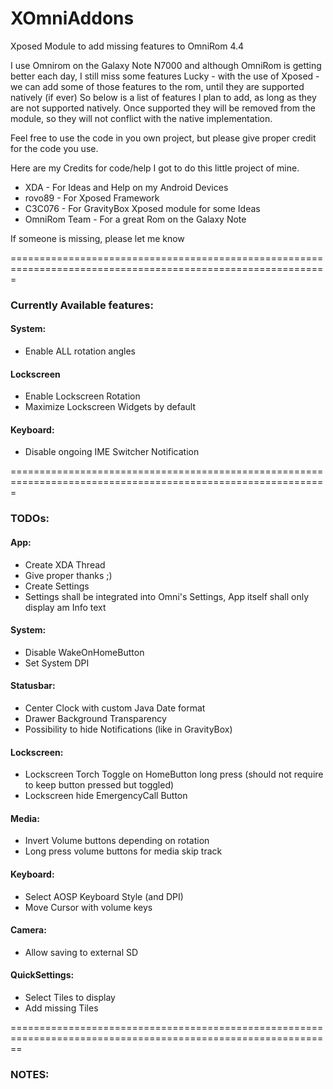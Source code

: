 XOmniAddons
===========

Xposed Module to add missing features to OmniRom 4.4

I use Omnirom on the Galaxy Note N7000 and although OmniRom is getting better each day, I still miss some features
Lucky - with the use of Xposed - we can add some of those features to the rom, until they are supported natively (if ever)
So below is a list of features I plan to add, as long as they are not supported natively. Once supported they will be removed from the module, so they will
not conflict with the native implementation.

Feel free to use the code in you own project, but please give proper credit for the code you use.

Here are my Credits for code/help I got to do this little project of mine.

- XDA - For Ideas and Help on my Android Devices
- rovo89 - For Xposed Framework
- C3C076 - For GravityBox Xposed module for some Ideas
- OmniRom Team - For a great Rom on the Galaxy Note

If someone is missing, please let me know

=============================================================================================================

### Currently Available features:

#### System:
- Enable ALL rotation angles

#### Lockscreen
- Enable Lockscreen Rotation
- Maximize Lockscreen Widgets by default

#### Keyboard:
- Disable ongoing IME Switcher Notification

=============================================================================================================

### TODOs:

#### App:
- Create XDA Thread
- Give proper thanks ;)
- Create Settings
- Settings shall be integrated into Omni's Settings, App itself shall only display am Info text

#### System:
- Disable WakeOnHomeButton
- Set System DPI

#### Statusbar:
- Center Clock with custom Java Date format
- Drawer Background Transparency
- Possibility to hide Notifications (like in GravityBox)

#### Lockscreen:
- Lockscreen Torch Toggle on HomeButton long press (should not require to keep button pressed but toggled)
- Lockscreen hide EmergencyCall Button

#### Media:
- Invert Volume buttons depending on rotation
- Long press volume buttons for media skip track

#### Keyboard:
- Select AOSP Keyboard Style (and DPI)
- Move Cursor with volume keys

#### Camera:
- Allow saving to external SD

#### QuickSettings:
- Select Tiles to display
- Add missing Tiles

==============================================================================================================

### NOTES:
